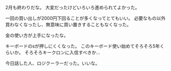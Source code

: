 2月も終わりだな。
大変だったけどいろいろ進められてよかった。

一回の買い出しが2000円下回ることが多くなってとてもいい。
必要なもの以外買わなくなったし、無意味に買い置きすることもなくなった。

金の使い方が上手になったな。

キーボードのsが押しにくくなった。
このキーボード使い始めてそろそろ5年くらいか。
そろそろキークロンに入信すべきか…

今日話した人、ロジクーラーだった。いいな。
